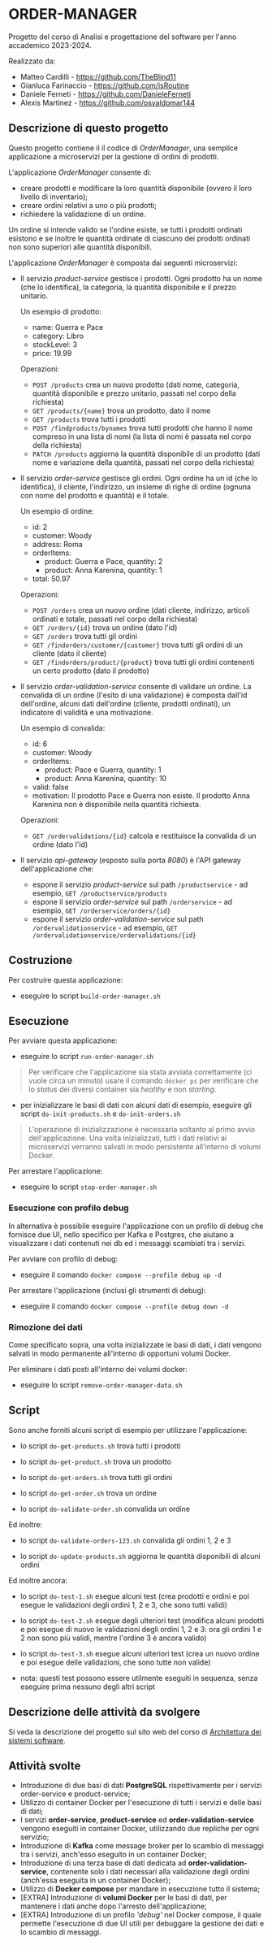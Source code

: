 # ORDER-MANAGER

Progetto del corso di Analisi e progettazione del software per l'anno accademico 2023-2024. 

Realizzato da:
- Matteo Cardilli - <https://github.com/TheBlind11>
- Gianluca Farinaccio - <https://github.com/isRoutine>
- Daniele Ferneti - <https://github.com/DanieleFerneti>
- Alexis Martinez - <https://github.com/osvaldomar144>

## Descrizione di questo progetto 

Questo progetto contiene il il codice di *OrderManager*, una semplice applicazione a microservizi per la gestione di ordini di prodotti. 

L'applicazione *OrderManager* consente di: 
* creare prodotti e modificare la loro quantità disponibile (ovvero il loro livello di inventario);
* creare ordini relativi a uno o più prodotti; 
* richiedere la validazione di un ordine. 

Un ordine si intende valido se l'ordine esiste, se tutti i prodotti ordinati esistono 
e se inoltre le quantità ordinate di ciascuno dei prodotti ordinati non sono superiori alle quantità disponibili. 


L'applicazione *OrderManager* è composta dai seguenti microservizi: 

* Il servizio *product-service* gestisce i prodotti. 
  Ogni prodotto ha un nome (che lo identifica), la categoria, la quantità disponibile e il prezzo unitario. 
  
  Un esempio di prodotto: 
  * name: Guerra e Pace
  * category: Libro 
  * stockLevel: 3
  * price: 19.99
  
  Operazioni: 
  * `POST /products` crea un nuovo prodotto (dati nome, categoria, quantità disponibile e prezzo unitario, passati nel corpo della richiesta)
  * `GET /products/{name}` trova un prodotto, dato il nome 
  * `GET /products` trova tutti i prodotti 
  * `POST /findproducts/bynames` trova tutti prodotti che hanno il nome compreso in una lista di nomi (la lista di nomi è passata nel corpo della richiesta) 
  * `PATCH /products` aggiorna la quantità disponibile di un prodotto (dati nome e variazione della quantità, passati nel corpo della richiesta) 
  
* Il servizio *order-service* gestisce gli ordini. 
  Ogni ordine ha un id (che lo identifica), il cliente, l'indirizzo, un insieme di righe di ordine (ognuna con nome del prodotto e quantità) e il totale. 
  
  Un esempio di ordine: 
  * id: 2
  * customer: Woody
  * address: Roma 
  * orderItems: 
    * product: Guerra e Pace, quantity: 2
    * product: Anna Karenina, quantity: 1
  * total: 50.97 

  Operazioni: 
  * `POST /orders` crea un nuovo ordine (dati cliente, indirizzo, articoli ordinati e totale, passati nel corpo della richiesta)
  * `GET /orders/{id}` trova un ordine (dato l'id) 
  * `GET /orders` trova tutti gli ordini  
  * `GET /findorders/customer/{customer}` trova tutti gli ordini di un cliente (dato il cliente)  
  * `GET /findorders/product/{product}` trova tutti gli ordini contenenti un certo prodotto (dato il prodotto)  

* Il servizio *order-validation-service* consente di validare un ordine. 
  La convalida di un ordine (l'esito di una validazione) è composta dall'id dell'ordine, alcuni dati dell'ordine (cliente, prodotti ordinati), un indicatore di validità e una motivazione. 
  
  Un esempio di convalida: 
  * id: 6
  * customer: Woody
  * orderItems: 
    * product: Pace e Guerra, quantity: 1
    * product: Anna Karenina, quantity: 10
  * valid: false 
  * motivation: Il prodotto Pace e Guerra non esiste. Il prodotto Anna Karenina non è disponibile nella quantità richiesta. 

  Operazioni: 
  * `GET /ordervalidations/{id}` calcola e restituisce la convalida di un ordine (dato l'id) 

* Il servizio *api-gateway* (esposto sulla porta *8080*) è l'API gateway dell'applicazione che: 
  * espone il servizio *product-service* sul path `/productservice` - ad esempio, `GET /productservice/products`
  * espone il servizio *order-service* sul path `/orderservice` - ad esempio, `GET /orderservice/orders/{id}`
  * espone il servizio *order-validation-service* sul path `/ordervalidationservice` - ad esempio, `GET /ordervalidationservice/ordervalidations/{id}`


## Costruzione 

Per costruire questa applicazione: 

* eseguire lo script `build-order-manager.sh`


## Esecuzione 

Per avviare questa applicazione: 
* eseguire lo script `run-order-manager.sh`

> Per verificare che l'applicazione sia stata avviata correttamente (ci vuole circa un minuto) usare il comando `docker ps` per verificare
> che lo *status* dei diversi container sia *healthy* e non *starting*.
 
* per inizializzare le basi di dati con alcuni dati di esempio, eseguire gli script `do-init-products.sh` e `do-init-orders.sh` <br>
> L'operazione di inizializzazione è necessaria soltanto al primo avvio dell'applicazione. Una volta inizializzati, tutti i dati relativi ai microservizi
> verranno salvati in modo persistente all'interno di volumi Docker.

Per arrestare l'applicazione: 
* eseguire lo script `stop-order-manager.sh`

### Esecuzione con profilo debug
In alternativa è possibile eseguire l'applicazione con un profilo di debug che fornisce due UI, nello specifico per Kafka e Postgres, che aiutano a visualizzare i dati contenuti nei db ed i messaggi scambiati tra i servizi.

Per avviare con profilo di debug: 
* eseguire il comando `docker compose --profile debug up -d`

Per arrestare l'applicazione (inclusi gli strumenti di debug): 
* eseguire il comando `docker compose --profile debug down -d`

### Rimozione dei dati
Come specificato sopra, una volta inizializzate le basi di dati, i dati vengono salvati in modo permanente all'interno di opportuni volumi Docker.  

Per eliminare i dati posti all'interno dei volumi docker: 
* eseguire lo script `remove-order-manager-data.sh` 

## Script
Sono anche forniti alcuni script di esempio per utilizzare l'applicazione: 

* lo script `do-get-products.sh` trova tutti i prodotti 

* lo script `do-get-product.sh` trova un prodotto 

* lo script `do-get-orders.sh` trova tutti gli ordini 

* lo script `do-get-order.sh` trova un ordine 

* lo script `do-validate-order.sh` convalida un ordine 

Ed inoltre: 

* lo script `do-validate-orders-123.sh` convalida gli ordini 1, 2 e 3

* lo script `do-update-products.sh` aggiorna le quantità disponibili di alcuni ordini 

Ed inoltre ancora: 

* lo script `do-test-1.sh` esegue alcuni test (crea prodotti e ordini e poi esegue le validazioni degli ordini 1, 2 e 3, che sono tutti validi)

* lo script `do-test-2.sh` esegue degli ulteriori test (modifica alcuni prodotti e poi esegue di nuovo le validazioni degli ordini 1, 2 e 3: ora gli ordini 1 e 2 non sono più validi, mentre l'ordine 3 è ancora valido)

* lo script `do-test-3.sh` esegue alcuni ulteriori test (crea un nuovo ordine e poi esegue delle validazioni, che sono tutte non valide)

* nota: questi test possono essere utilmente eseguiti in sequenza, senza eseguire prima nessuno degli altri script  

## Descrizione delle attività da svolgere 
Si veda la descrizione del progetto sul sito web del corso di [Architettura dei sistemi software](http://cabibbo.inf.uniroma3.it/asw/).

## Attività svolte

* Introduzione di due basi di dati **PostgreSQL** rispettivamente per i servizi order-service e product-service;
* Utilizzo di container Docker per l'esecuzione di tutti i servizi e delle basi di dati;
* I servizi **order-service**, **product-service** ed **order-validation-service** vengono eseguiti in container Docker, utilizzando due repliche per ogni servizio;
* Introduzione di **Kafka** come message broker per lo scambio di messaggi tra i servizi, anch'esso eseguito in un container Docker;
* Introduzione di una terza base di dati dedicata ad **order-validation-service**, contenente solo i dati necessari alla validazione degli ordini (anch'essa eseguita in un container Docker);
* Utilizzo di **Docker compose** per mandare in esecuzione tutto il sistema;
* [EXTRA] Introduzione di **volumi Docker** per le basi di dati, per mantenere i dati anche dopo l'arresto dell'applicazione;
* [EXTRA] Introduzione di un profilo *'debug'* nel Docker compose, il quale permette l'esecuzione di due UI utili per debuggare la gestione dei dati e lo scambio di messaggi.

